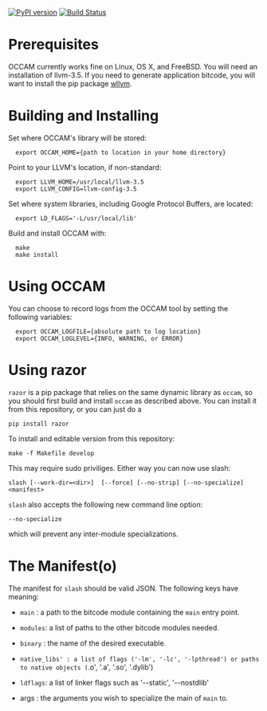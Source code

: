 [![PyPI version](https://badge.fury.io/py/razor.svg)](https://badge.fury.io/py/razor)
[![Build Status](https://travis-ci.org/SRI-CSL/OCCAM.svg?branch=master)](https://travis-ci.org/SRI-CSL/OCCAM)


Prerequisites
============

OCCAM currently works fine on Linux, OS X, and FreeBSD. You will
need an installation of llvm-3.5. If you need to generate application bitcode,
you will want to install the pip package [wllvm](https://github.com/SRI-CSL/whole-program-llvm.git).


Building and Installing
=======================

Set where OCCAM's library will be stored:
```
  export OCCAM_HOME={path to location in your home directory}
```

Point to your LLVM's location, if non-standard:
```
  export LLVM_HOME=/usr/local/llvm-3.5
  export LLVM_CONFIG=llvm-config-3.5
```

Set where system libraries, including Google Protocol Buffers, are located:
```
  export LD_FLAGS='-L/usr/local/lib'
```

Build and install OCCAM with:

```
  make
  make install
```

Using OCCAM
===========

You can choose to record logs from the OCCAM
tool by setting the following variables:

```
  export OCCAM_LOGFILE={absolute path to log location}
  export OCCAM_LOGLEVEL={INFO, WARNING, or ERROR}
```


Using razor
===========

`razor` is a pip package that relies on the same dynamic library as `occam`,
so you should first build and install `occam` as described above.
You can install it from this repository, or you can just do a
```
pip install razor
```
To install and editable version from this repository:

```
make -f Makefile develop
```

This may require sudo priviliges. Either way you can now use slash:

```
slash [--work-dir=<dir>]  [--force] [--no-strip] [--no-specialize] <manifest>
```

`slash` also accepts the following new command line option:
```
--no-specialize
```

which will prevent any inter-module specializations.

The Manifest(o)
===============

The manifest for `slash` should be valid JSON. The following keys 
have meaning:

+ `main` : a path to the bitcode module containing the `main` entry point.

+ `modules`: a list of paths to the other bitcode modules needed.

+ `binary` : the name of the desired executable.

+ `native_libs' : a list of flags ('-lm', '-lc', '-lpthread') or paths to native objects (`.o', '.a', '.so', '.dylib')

+ `ldflags`: a list of linker flags such as '--static', '--nostdlib'

+ args : the arguments you wish to specialize the main of `main` to.


